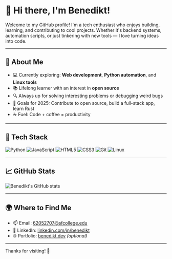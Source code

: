 # 👋 Hi there, I'm Benedikt!

Welcome to my GitHub profile! I'm a tech enthusiast who enjoys building, learning, and contributing to cool projects. Whether it's backend systems, automation scripts, or just tinkering with new tools — I love turning ideas into code.

---

## 🧠 About Me

- 💻 Currently exploring: **Web development**, **Python automation**, and **Linux tools**
- 📚 Lifelong learner with an interest in **open source**
- 🔍 Always up for solving interesting problems or debugging weird bugs
- 🎯 Goals for 2025: Contribute to open source, build a full-stack app, learn Rust
- ☕ Fuel: Code + coffee = productivity

---

## 🔧 Tech Stack

![Python](https://img.shields.io/badge/-Python-000?style=flat&logo=python)
![JavaScript](https://img.shields.io/badge/-JavaScript-000?style=flat&logo=javascript)
![HTML5](https://img.shields.io/badge/-HTML5-000?style=flat&logo=html5)
![CSS3](https://img.shields.io/badge/-CSS3-000?style=flat&logo=css3)
![Git](https://img.shields.io/badge/-Git-000?style=flat&logo=git)
![Linux](https://img.shields.io/badge/-Linux-000?style=flat&logo=linux)

---

## 📈 GitHub Stats

![Benedikt's GitHub stats](https://github-readme-stats.vercel.app/api?username=benedikt&show_icons=true&theme=dracula)

---

## 🌍 Where to Find Me

- 📫 Email: 62052707@sfcollege.edu
- 💼 LinkedIn: [linkedin.com/in/benedikt](https://linkedin.com/in/benedikt)
- 🌐 Portfolio: [benedikt.dev](https://benedikt.dev) *(optional)*

---

Thanks for visiting! 🚀
